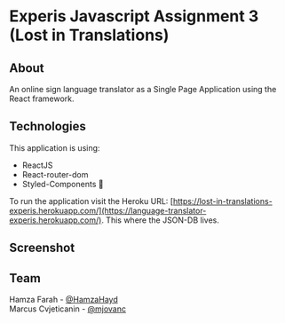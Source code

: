 # Experis Javascript Assignment 3 (Lost in Translations)

## About

An online sign language translator as a Single Page Application using the React framework. 

## Technologies

This application is using:

- ReactJS 
- React-router-dom
- Styled-Components 💅

To run the application visit the Heroku URL: [https://lost-in-translations-experis.herokuapp.com/](https://language-translator-experis.herokuapp.com/). This where the JSON-DB lives.

## Screenshot

<!--![Trivia Game Screenshot](screenshot.png "Trivia Game Screenshot") -->

## Team
Hamza Farah - [@HamzaHayd](https://github.com/Hamza1001101)
\
Marcus Cvjeticanin - [@mjovanc](https://github.com/mjovanc)
